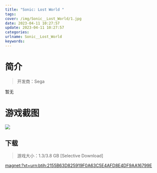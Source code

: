 ```yaml
---
title: "Sonic: Lost World "
tags: 
cover: /img/Sonic__Lost_World/1.jpg
date: 2023-04-11 10:27:57
update: 2023-04-11 10:27:57
categories: 
urlname: Sonic__Lost_World
keywords: 
---
```

# 简介

> 开发商：Sega

暂无

# 游戏截图

![](/img/Sonic__Lost_World/2.jpg)


## 下载

> 游戏大小：1.3/3.8 GB [Selective Download]

[magnet:?xt=urn:btih:2155B63D825919F0A63C5E4AFD8E4DF9AA16799E](magnet:?xt=urn:btih:2155B63D825919F0A63C5E4AFD8E4DF9AA16799E)